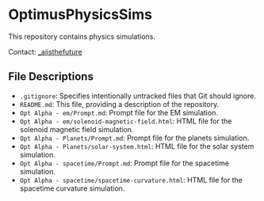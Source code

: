 # OptimusPhysicsSims

This repository contains physics simulations.

Contact: [_aiisthefuture](https://twitter.com/_aiisthefuture)

## File Descriptions

*   `.gitignore`: Specifies intentionally untracked files that Git should ignore.
*   `README.md`: This file, providing a description of the repository.
*   `Opt Alpha - em/Prompt.md`: Prompt file for the EM simulation.
*   `Opt Alpha - em/solenoid-magnetic-field.html`: HTML file for the solenoid magnetic field simulation.
*   `Opt Alpha - Planets/Prompt.md`: Prompt file for the planets simulation.
*   `Opt Alpha - Planets/solar-system.html`: HTML file for the solar system simulation.
*   `Opt Alpha - spacetime/Prompt.md`: Prompt file for the spacetime simulation.
*   `Opt Alpha - spacetime/spacetime-curvature.html`: HTML file for the spacetime curvature simulation.
